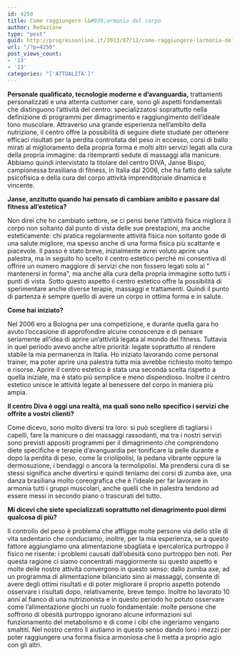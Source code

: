 ```yaml
---
id: 4250
title: Come raggiungere l&#039;armonia del corpo
author: Redazione
type: "post"
guid: http://progressonline.it/2013/07/12/come-raggiungere-larmonia-del-corpo/
url: "/?p=4250"
post_views_count:
- '13'
- '13'
categories: "['ATTUALITÀ']"
---
```


**Personale qualificato, tecnologie moderne e d’avanguardia,** trattamenti personalizzati e una attenta customer care, sono gli aspetti fondamentali che distinguono l’attività del centro: specializzatosi soprattutto nella definizione di programmi per dimagrimento e raggiungimento dell’ideale tono muscolare. Attraverso una grande esperienza nell’ambito della nutrizione, il centro offre la possibilità di seguire diete studiate per ottenere efficaci risultati per la perdita controllata del peso in eccesso, corsi di ballo mirati al miglioramento della propria forma e molti altri servizi legati alla cura della propria immagine: da ritempranti sedute di massaggi alla manicure. Abbiamo quindi intervistato la titolare del centro DIVA, Janse Bispo, campionessa brasiliana di fitness, in Italia dal 2006, che ha fatto della salute psicofisica e della cura del corpo attività imprenditoriale dinamica e vincente.

**Janse, anzitutto quando hai pensato di cambiare ambito e passare dal fitness all’estetica?**

Non direi che ho cambiato settore, se ci pensi bene l’attività fisica migliora il corpo non soltanto dal punto di vista delle sue prestazioni, ma anche esteticamente: chi pratica regolarmente attività fisica non soltanto gode di una salute migliore, ma spesso anche di una forma fisica più scattante e piacevole. Il passo è stato breve, inizialmente avrei voluto aprire una palestra, ma in seguito ho scelto il centro estetico perché mi consentiva di offrire un numero maggiore di servizi che non fossero legati solo al " mantenersi in forma", ma anche alla cura della propria immagine sotto tutti i punti di vista. Sotto questo aspetto il centro estetico offre la possibilità di sperimentare anche diverse terapie, massaggi e trattamenti. Quindi il punto di partenza è sempre quello di avere un corpo in ottima forma e in salute.

**Come hai iniziato?**

Nel 2006 ero a Bologna per una competizione, e durante quella gara ho avuto l’occasione di approfondire alcune conoscenze e di pensare seriamente all’idea di aprire un’attività legata al mondo del fitness. Tuttavia in quel periodo avevo anche altre priorità: legate soprattutto al rendere stabile la mia permanenza in Italia. Ho iniziato lavorando come personal trainer, ma poter aprire una palestra tutta mia avrebbe richiesto molto tempo e risorse. Aprire il centro estetico è stata una seconda scelta rispetto a quella iniziale, ma è stato più semplice e meno dispendioso. Inoltre il centro estetico unisce le attività legate al benessere del corpo in maniera più ampia.

**Il centro Diva è oggi una realtà, ma quali sono nello specifico i servizi che offrite a vostri clienti?**

Come dicevo, sono molto diversi tra loro: si può scegliere di tagliarsi i capelli, fare la manicure o dei massaggi rassodanti, ma tra i nostri servizi sono previsti appositi programmi per il dimagrimento che comprendono diete specifiche e terapie d’avanguardia per tonificare la pelle durante e dopo la perdita di peso, come la criolipolisi, la pedana vibrante oppure la dermosuzione, i bendaggi o ancora la termolipolisi. Ma prendersi cura di se stessi significa anche divertirsi e quindi teniamo dei corsi di zumba axe, una danza brasiliana molto coreografica che è l’ideale per far lavorare in armonia tutti i gruppi muscolari, anche quelli che in palestra tendono ad essere messi in secondo piano o trascurati del tutto.

**Mi dicevi che siete specializzati soprattutto nel dimagrimento puoi dirmi qualcosa di più?**

Il controllo del peso è problema che affligge molte persone via dello stile di vita sedentario che conduciamo, inoltre, per la mia esperienza, se a questo fattore aggiungiamo una alimentazione sbagliata e ipercalorica purtroppo il fisico ne risente: i problemi causati dall’obesità sono purtroppo ben noti. Per questa ragione ci siamo concentrati maggiormente su questo aspetto e molte delle nostre attività convergono in questo senso: dallo zumba axe, ad un programma di alimentazione bilanciato sino ai massaggi, consente di avere degli ottimi risultati e di poter migliorare il proprio aspetto potendo osservare i risultati dopo, relativamente, breve tempo. Inoltre ho lavorato 10 anni al fianco di una nutrizionista e in questo periodo ho potuto osservare come l’alimentazione giochi un ruolo fondamentale: molte persone che soffrono di obesità purtroppo ignorano alcune informazioni sul funzionamento del metabolismo e di come i cibi che ingeriamo vengano smaltiti. Nel nostro centro li aiutiamo in questo senso dando loro i mezzi per poter raggiungere una forma fisica armoniosa che li metta a proprio agio con gli altri.

<div> </div><div> </div>